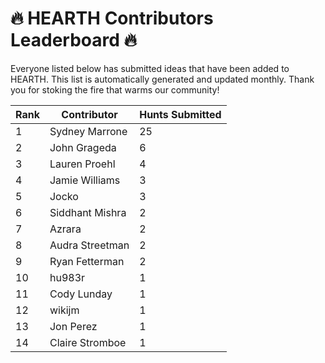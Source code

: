 # 🔥 HEARTH Contributors Leaderboard 🔥

Everyone listed below has submitted ideas that have been added to HEARTH. This list is automatically generated and updated monthly. Thank you for stoking the fire that warms our community!

| Rank | Contributor | Hunts Submitted |
|------|-------------|-----------------|
| 1 | Sydney Marrone | 25 |
| 2 | John Grageda | 6 |
| 3 | Lauren Proehl | 4 |
| 4 | Jamie Williams | 3 |
| 5 | Jocko | 3 |
| 6 | Siddhant Mishra | 2 |
| 7 | Azrara | 2 |
| 8 | Audra Streetman | 2 |
| 9 | Ryan Fetterman | 2 |
| 10 | hu983r | 1 |
| 11 | Cody Lunday | 1 |
| 12 | wikijm | 1 |
| 13 | Jon Perez | 1 |
| 14 | Claire Stromboe | 1 |
